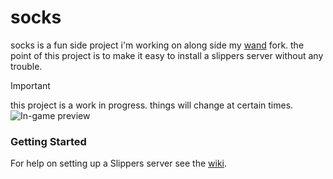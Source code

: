 # socks
socks is a fun side project i'm working on along side my [wand](https://github.com/motherfortress2/wand) fork. the point of this project is to make it easy to install a slippers server without any trouble.
> [!important]
> this project is a work in progress. things will change at certain times.
![In-game preview](https://i.imgur.com/FqjM7Gf.png)
### Getting Started
For help on setting up a Slippers server see the [wiki](https://github.com/wizguin/slippers/wiki).

